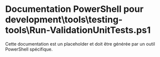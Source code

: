 # Documentation PowerShell pour development\tools\testing-tools\Run-ValidationUnitTests.ps1

Cette documentation est un placeholder et doit être générée par un outil PowerShell spécifique.

